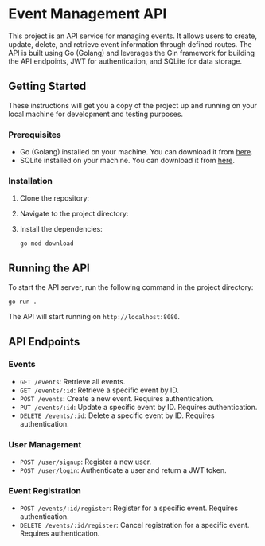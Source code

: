 # Event Management API

This project is an API service for managing events. It allows users to create, update, delete, and retrieve event information through defined routes. The API is built using Go (Golang) and leverages the Gin framework for building the API endpoints, JWT for authentication, and SQLite for data storage.

## Getting Started

These instructions will get you a copy of the project up and running on your local machine for development and testing purposes.

### Prerequisites

- Go (Golang) installed on your machine. You can download it from [here](https://golang.org/dl/).
- SQLite installed on your machine. You can download it from [here](https://www.sqlite.org/download.html).

### Installation

1. Clone the repository:

2. Navigate to the project directory:

3. Install the dependencies:
   ```
   go mod download
   ```

## Running the API

To start the API server, run the following command in the project directory:

```
go run .
```

The API will start running on `http://localhost:8080`.

## API Endpoints

### Events

- `GET /events`: Retrieve all events.
- `GET /events/:id`: Retrieve a specific event by ID.
- `POST /events`: Create a new event. Requires authentication.
- `PUT /events/:id`: Update a specific event by ID. Requires authentication.
- `DELETE /events/:id`: Delete a specific event by ID. Requires authentication.

### User Management

- `POST /user/signup`: Register a new user.
- `POST /user/login`: Authenticate a user and return a JWT token.

### Event Registration

- `POST /events/:id/register`: Register for a specific event. Requires authentication.
- `DELETE /events/:id/register`: Cancel registration for a specific event. Requires authentication.
